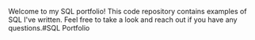 Welcome to my SQL portfolio! This code repository contains examples of SQL I've written. Feel free to take a look and reach out if you have any questions.#SQL Portfolio
